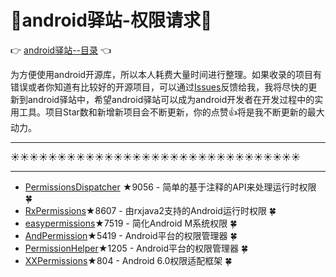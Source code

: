 # :running:android驿站-权限请求:running:
:point_right: [android驿站--目录](https://github.com/enChenging/android_posthouse) :point_left:  

为方便使用android开源库，所以本人耗费大量时间进行整理。如果收录的项目有错误或者你知道有比较好的开源项目，可以通过[Issues](https://github.com/enChenging/android_posthouse/issues)反馈给我，我将尽快的更新到android驿站中，希望android驿站可以成为android开发者在开发过程中的实用工具。项目Star数和新增新项目会不断更新，你的点赞:+1:将是我不断更新的最大动力。
 
<HR style="FILTER: progid:DXImageTransform.Microsoft.Shadow(color:#987cb9,direction:145,strength:15)" width="100%" color=#987cb9 SIZE=1>
  
:sunny::sunny::sunny::sunny::sunny::sunny::sunny::sunny::sunny::sunny::sunny::sunny::sunny::sunny::sunny::sunny::sunny::sunny::sunny::sunny::sunny::sunny::sunny::sunny::sunny::sunny::sunny::sunny::sunny::sunny::sunny:
<HR style="FILTER: progid:DXImageTransform.Microsoft.Shadow(color:#987cb9,direction:145,strength:15)" width="100%" color=#987cb9 SIZE=1>
  
- [PermissionsDispatcher](https://github.com/permissions-dispatcher/PermissionsDispatcher) ★9056 - 简单的基于注释的API来处理运行时权限 :four_leaf_clover: 
- [RxPermissions](https://github.com/tbruyelle/RxPermissions)★8607 - 由rxjava2支持的Android运行时权限 :four_leaf_clover: 
- [easypermissions](https://github.com/googlesamples/easypermissions)★7519 - 简化Android M系统权限 :four_leaf_clover: 
- [AndPermission](https://github.com/yanzhenjie/AndPermission)★5419 - Android平台的权限管理器 :four_leaf_clover: 
- [PermissionHelper](https://github.com/k0shk0sh/PermissionHelper)★1205 - Android平台的权限管理器 :four_leaf_clover: 
- [XXPermissions](https://github.com/getActivity/XXPermissions)★804 - Android 6.0权限适配框架 :four_leaf_clover: 
